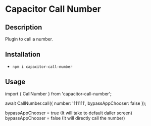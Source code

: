 # Capacitor Call Number

## Description

Plugin to call a number.

## Installation

- `npm i capacitor-call-number`

## Usage

import { CallNumber } from 'capacitor-call-number';

await CallNumber.call({ number: '111111', bypassAppChooser: false });

bypassAppChooser = true (It will take to default dailer screen)
bypassAppChooser = false (It will directly call the number)
